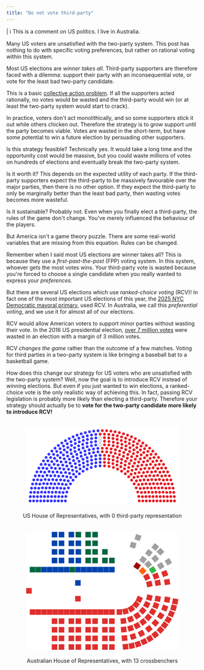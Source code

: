 ```yaml
---
title: "Do not vote third-party"
---
```


| ℹ️️️ This is a comment on US politics. I live in Australia.

Many US voters are unsatisfied with the two-party system.
This post has nothing to do with specific voting preferences, but rather on rational voting within this system.

Most US elections are *winner takes all*.
Third-party supporters are therefore faced with a dilemma: support their party with an inconsequential vote, or vote for the least bad two-party candidate.

This is a basic [collective action problem](https://en.wikipedia.org/wiki/Collective_action_problem).
If all the supporters acted rationally, no votes would be wasted and the third-party would win (or at least the two-party system would start to crack).

In practice, voters don't act monolithically, and so some supporters stick it out while others chicken out.
Therefore the strategy is to grow support until the party becomes viable.
Votes are wasted in the short-term, but have some potential to win a future election by persuading other supporters.

Is this strategy feasible?
Technically yes.
It would take a long time and the opportunity cost would be massive, but you could waste millions of votes on hundreds of elections and eventually break the two-party system.

Is it worth it?
This depends on the expected utility of each party.
If the third-party supporters expect the third-party to be massively favourable over the major parties, then there is no other option.
If they expect the third-party to only be marginally better than the least bad party, then wasting votes becomes more wasteful.

Is it sustainable?
Probably not.
Even when you finally elect a third-party, the rules of the game don't change.
You've merely influenced the behaviour of the players.

But America isn't a game theory puzzle.
There are some real-world variables that are missing from this equation.
Rules can be changed.

Remember when I said most US elections are winner takes all?
This is because they use a *first-past-the-post* (FPP) voting system.
In this system, whoever gets the most votes wins.
Your third-party vote is wasted because you're forced to choose a single candidate when you really wanted to express your *preferences*.

But there are several US elections which use *ranked-choice voting* (RCV)!
In fact one of the most important US elections of this year, the [2025 NYC Democratic mayoral primary](https://en.wikipedia.org/wiki/2025_New_York_City_Democratic_mayoral_primary), used RCV.
In Australia, we call this *preferential voting*, and we use it for almost all of our elections.

RCV would allow American voters to support minor parties without wasting their vote.
In the 2016 US presidential election, [over 7 million votes](https://en.wikipedia.org/wiki/2016_United_States_presidential_election#Electoral_results) were wasted in an election with a margin of 3 million votes.

RCV *changes the game* rather than the outcome of a few matches.
Voting for third parties in a two-party system is like bringing a baseball bat to a basketball game.

How does this change our strategy for US voters who are unsatisfied with the two-party system?
Well, now the goal is to introduce RCV instead of winning elections.
But even if you just wanted to win elections, a ranked-choice vote is the only realistic way of achieving this.
In fact, passing RCV legislation is probably more likely than electing a third-party.
Therefore your strategy should actually be to **vote for the two-party candidate more likely to introduce RCV!**

<br>
<div align="center"><img src="/assets/images/us-house.svg" width="400" /></div>
<br>
<div align="center">US House of Representatives, with 0 third-party representation</div>

<br>

<br>
<div align="center"><img src="/assets/images/australian-house.svg" width="400" /></div>
<br>
<div align="center">Australian House of Representatives, with 13 crossbenchers</div>
